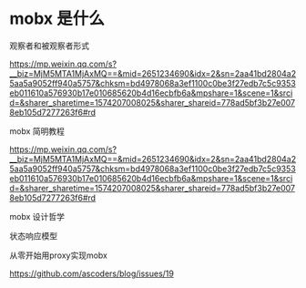# mobx 是什么

观察者和被观察者形式


https://mp.weixin.qq.com/s?__biz=MjM5MTA1MjAxMQ==&mid=2651234690&idx=2&sn=2aa41bd2804a25aa5a9052ff940a5757&chksm=bd4978068a3ef1100c0be3f27edb7c5c9353eb011610a576930b17e010685620b4d16ecbfb6a&mpshare=1&scene=1&srcid=&sharer_sharetime=1574207008025&sharer_shareid=778ad5bf3b27e0078eb105d7277263f6#rd



mobx 简明教程

https://mp.weixin.qq.com/s?__biz=MjM5MTA1MjAxMQ==&mid=2651234690&idx=2&sn=2aa41bd2804a25aa5a9052ff940a5757&chksm=bd4978068a3ef1100c0be3f27edb7c5c9353eb011610a576930b17e010685620b4d16ecbfb6a&mpshare=1&scene=1&srcid=&sharer_sharetime=1574207008025&sharer_shareid=778ad5bf3b27e0078eb105d7277263f6#rd



mobx 设计哲学

状态响应模型





从零开始用proxy实现mobx

https://github.com/ascoders/blog/issues/19